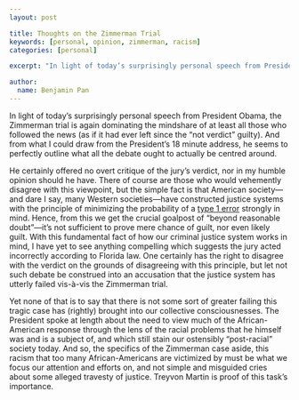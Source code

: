 ```yaml
---
layout: post

title: Thoughts on the Zimmerman Trial
keywords: [personal, opinion, zimmerman, racism]
categories: [personal]

excerpt: "In light of today’s surprisingly personal speech from President Obama, the Zimmerman trial is again dominating the mindshare of at least all those who followed the news (as if it had ever left since the “not verdict” guilty)."

author:
  name: Benjamin Pan
---
```


In light of today’s surprisingly personal speech from President Obama, the Zimmerman trial is again dominating the mindshare of at least all those who followed the news (as if it had ever left since the “not verdict” guilty). And from what I could draw from the President’s 18 minute address, he seems to perfectly outline what all the debate ought to actually be centred around.

He certainly offered no overt critique of the jury’s verdict, nor in my humble opinion should he have. There of course are those who would vehemently disagree with this viewpoint, but the simple fact is that American society—and dare I say, many Western societies—have constructed justice systems with the principle of minimizing the probability of a [type 1 error](http://en.wikipedia.org/wiki/Type_I_error_rate#Type_I_error) strongly in mind. Hence, from this we get the crucial goalpost of “beyond reasonable doubt”—it’s not sufficient to prove mere chance of guilt, nor even likely guilt. With this fundamental fact of how our criminal justice system works in mind, I have yet to see anything compelling which suggests the jury acted incorrectly according to Florida law. One certainly has the right to disagree with the verdict on the grounds of disagreeing with this principle, but let not such debate be construed into an accusation that the justice system has utterly failed vis-à-vis the Zimmerman trial.

Yet none of that is to say that there is not some sort of greater failing this tragic case has (rightly) brought into our collective consciousnesses. The President spoke at length about the need to view much of the African-American response through the lens of the racial problems that he himself was and is a subject of, and which still stain our ostensibly “post-racial” society today. And so, the specifics of the Zimmerman case aside, this racism that too many African-Americans are victimized by must be what we focus our attention and efforts on, and not simple and misguided cries about some alleged travesty of justice. Treyvon Martin is proof of this task’s importance.
